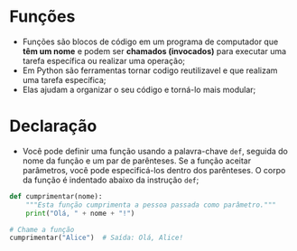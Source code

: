 # Funções
- Funções são blocos de código em um programa de computador que **têm um nome** e
podem ser **chamados (invocados)** para executar uma tarefa específica ou realizar
uma operação;
- Em Python são ferramentas tornar codigo reutilizavel e que realizam uma tarefa específica;
- Elas ajudam a organizar o seu código e torná-lo mais modular;

# Declaração
- Você pode definir uma função usando a palavra-chave `def`, seguida do nome da
função e um par de parênteses. Se a função aceitar parâmetros, você pode
especificá-los dentro dos parênteses. O corpo da função é indentado abaixo
da instrução `def`;


```python
def cumprimentar(nome):
    """Esta função cumprimenta a pessoa passada como parâmetro."""
    print("Olá, " + nome + "!")

# Chame a função
cumprimentar("Alice")  # Saída: Olá, Alice!

```
